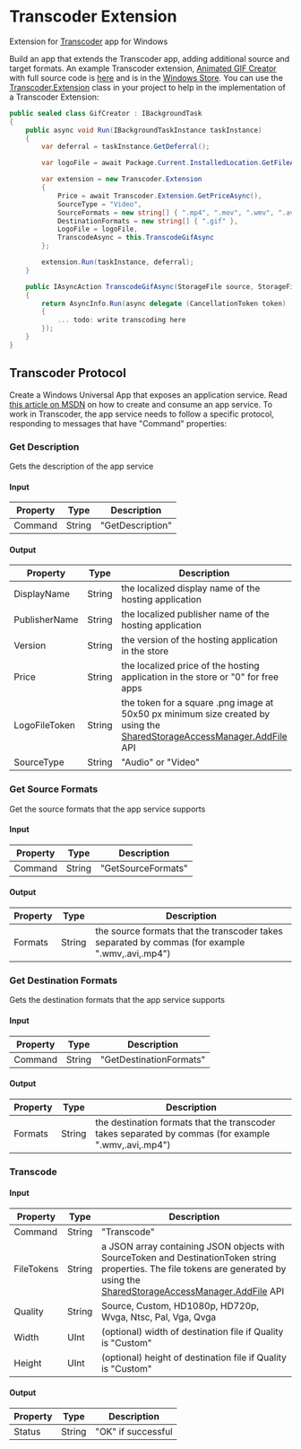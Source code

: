 # Transcoder Extension
Extension for [Transcoder](https://www.microsoft.com/store/apps/9nblggh5z1bg) app for Windows

Build an app that extends the Transcoder app, adding additional source and target formats. An example Transcoder extension, [Animated GIF Creator](https://www.microsoft.com/store/apps/9nblggh4mpzq) with full source code is [here](https://github.com/mscherotter/TranscoderExtension/tree/master/AnimatedGifCreator) and is in the [Windows Store](https://www.microsoft.com/store/apps/9nblggh4mpzq).  You can use the [Transcoder.Extension](https://github.com/mscherotter/TranscoderExtension/blob/master/AnimatedGifCreator/CreationService/Extension.cs) class in your project to help in the implementation of a Transcoder Extension:
```cs
public sealed class GifCreator : IBackgroundTask
{
    public async void Run(IBackgroundTaskInstance taskInstance)
    {
		var deferral = taskInstance.GetDeferral(); 

		var logoFile = await Package.Current.InstalledLocation.GetFileAsync("Assets\\Logo.png");

		var extension = new Transcoder.Extension
		{
			Price = await Transcoder.Extension.GetPriceAsync(), 
			SourceType = "Video",
			SourceFormats = new string[] { ".mp4", ".mov", ".wmv", ".avi" },
			DestinationFormats = new string[] { ".gif" },
			LogoFile = logoFile,
			TranscodeAsync = this.TranscodeGifAsync
		};

		extension.Run(taskInstance, deferral);
    }

    public IAsyncAction TranscodeGifAsync(StorageFile source, StorageFile destination, ValueSet arguments)
    {
        return AsyncInfo.Run(async delegate (CancellationToken token)
        {
			... todo: write transcoding here
		});
	}
}	
```

## Transcoder Protocol
Create a Windows Universal App that exposes an application service.  Read 
[this article on MSDN](https://msdn.microsoft.com/en-us/windows/uwp/launch-resume/how-to-create-and-consume-an-app-service) 
on how to create and consume an app service.  To work in Transcoder, the app service needs to follow a specific protocol, responding to messages that have "Command" properties:
### Get Description
Gets the description of the app service
#### Input
Property | Type   | Description
-------- | ------ | -----------
Command  | String | "GetDescription"
#### Output
Property      | Type   | Description
------------- | ------ | -----------
DisplayName   | String | the localized display name of the hosting application
PublisherName | String | the localized publisher name of the hosting application
Version       | String | the version of the hosting application in the store
Price         | String | the localized price of the hosting application in the store or "0" for free apps
LogoFileToken | String | the token for a square .png image at 50x50 px minimum size created by using the [SharedStorageAccessManager.AddFile](https://msdn.microsoft.com/en-us/library/windows/apps/windows.applicationmodel.datatransfer.sharedstorageaccessmanager.addfile.aspx) API
SourceType    | String | "Audio" or "Video"

### Get Source Formats
Get the source formats that the app service supports
#### Input
Property | Type   | Description
-------- | ------ | -----------
Command  | String | "GetSourceFormats"
#### Output
Property | Type   | Description
-------- | ------ | -----------
Formats  | String | the source formats that the transcoder takes separated by commas (for example ".wmv,.avi,.mp4")

### Get Destination Formats
Gets the destination formats that the app service supports
#### Input
Property | Type   | Description
-------- | ------ | -----------
Command  | String | "GetDestinationFormats"
#### Output
Property  | Type   | Description
----------| ------ | -----------
Formats   | String | the destination formats that the transcoder takes separated by commas (for example ".wmv,.avi,.mp4")

### Transcode
#### Input
Property   | Type   | Description
---------- | ------ | -----------
Command    | String | "Transcode"
FileTokens | String | a JSON array containing JSON objects with SourceToken and DestinationToken string properties.  The file tokens are generated by using the [SharedStorageAccessManager.AddFile](https://msdn.microsoft.com/en-us/library/windows/apps/windows.applicationmodel.datatransfer.sharedstorageaccessmanager.addfile.aspx) API
Quality	   | String | Source, Custom, HD1080p, HD720p, Wvga, Ntsc, Pal, Vga, Qvga
Width	   | UInt   | (optional) width of destination file if Quality is "Custom"
Height	   | UInt   | (optional) height of destination file if Quality is "Custom"
#### Output
Property   | Type   | Description
---------- | ------ | -----------
Status     | String | "OK" if successful
